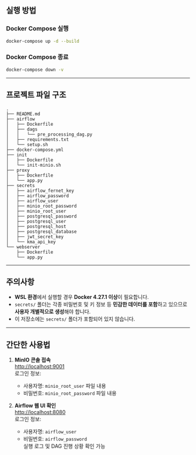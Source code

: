 ## 실행 방법

### Docker Compose 실행
```bash
docker-compose up -d --build
```

### Docker Compose 종료
```bash
docker-compose down -v
```

---

## 프로젝트 파일 구조

```
.
├── README.md
├── airflow
│   ├── Dockerfile
│   ├── dags
│   │   └── pre_processing_dag.py
│   ├── requirements.txt
│   └── setup.sh
├── docker-compose.yml
├── init
│   ├── Dockerfile
│   └── init-minio.sh
├── proxy
│   ├── Dockerfile
│   └── app.py
├── secrets
│   ├── airflow_fernet_key
│   ├── airflow_password
│   ├── airflow_user
│   ├── minio_root_password
│   ├── minio_root_user
│   ├── postgresql_password
│   ├── postgresql_user
│   ├── postgresql_host
│   ├── postgresql_database
│   ├── jwt_secret_key
│   └── kma_api_key
└── webserver
    ├── Dockerfile
    └── app.py
```

---

## 주의사항

- **WSL 환경**에서 실행할 경우 **Docker 4.27.1 이상**이 필요합니다.
- `secrets/` 폴더는 각종 비밀번호 및 키 정보 등 **민감한 데이터를 포함**하고 있으므로 **사용자 개별적으로 생성**해야 합니다.
- 이 저장소에는 `secrets/` 폴더가 포함되어 있지 않습니다.

---

## 간단한 사용법

1. **MinIO 콘솔 접속**  
   [http://localhost:9001](http://localhost:9001)  
   로그인 정보:  
   - 사용자명: `minio_root_user` 파일 내용  
   - 비밀번호: `minio_root_password` 파일 내용

2. **Airflow 웹 UI 확인**  
   [http://localhost:8080](http://localhost:8080)  
   로그인 정보:  
   - 사용자명: `airflow_user`  
   - 비밀번호: `airflow_password`  
   실행 로그 및 DAG 진행 상황 확인 가능
